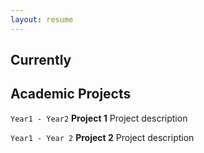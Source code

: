 ```yaml
---
layout: resume
---
```

## Currently

## Academic Projects

`Year1 - Year2`
__Project 1__
Project description

`Year1 - Year 2`
__Project 2__
Project description



